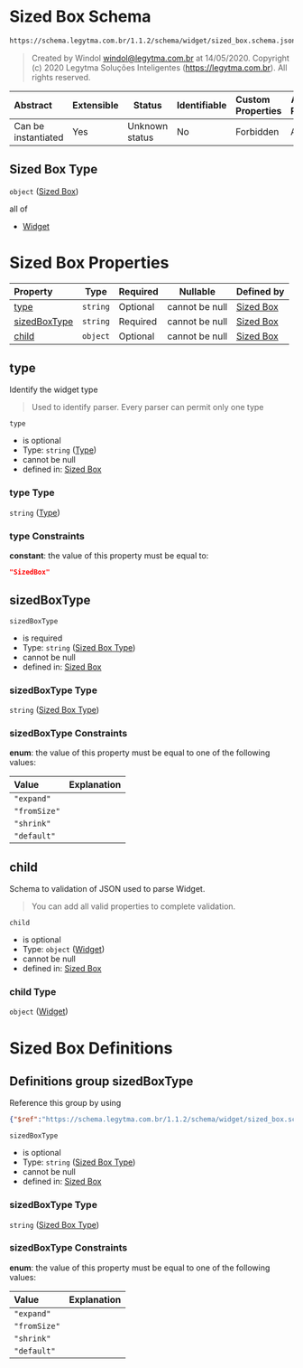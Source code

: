 # Sized Box Schema

```txt
https://schema.legytma.com.br/1.1.2/schema/widget/sized_box.schema.json
```




> Created by Windol [windol@legytma.com.br](mailto:windol@legytma.com.br) at 14/05/2020.
> Copyright (c) 2020 Legytma Soluções Inteligentes (<https://legytma.com.br>). All rights reserved.
>

| Abstract            | Extensible | Status         | Identifiable | Custom Properties | Additional Properties | Access Restrictions | Defined In                                                                             |
| :------------------ | ---------- | -------------- | ------------ | :---------------- | --------------------- | ------------------- | -------------------------------------------------------------------------------------- |
| Can be instantiated | Yes        | Unknown status | No           | Forbidden         | Allowed               | none                | [sized_box.schema.json](../schema/widget/sized_box.schema.json) |

## Sized Box Type

`object` ([Sized Box](sized_box.md))

all of

-   [Widget](input_decoration-properties-widget-5.md)

# Sized Box Properties

| Property                      | Type     | Required | Nullable       | Defined by                                                                                                                                                  |
| :---------------------------- | -------- | -------- | -------------- | :---------------------------------------------------------------------------------------------------------------------------------------------------------- |
| [type](#type)                 | `string` | Optional | cannot be null | [Sized Box](widget-definitions-type.md)                     |
| [sizedBoxType](#sizedBoxType) | `string` | Required | cannot be null | [Sized Box](sized_box-properties-sized-box-type.md) |
| [child](#child)               | `object` | Optional | cannot be null | [Sized Box](input_decoration-properties-widget-5.md)                 |

## type

Identify the widget type


> Used to identify parser. Every parser can permit only one type
>

`type`

-   is optional
-   Type: `string` ([Type](widget-definitions-type.md))
-   cannot be null
-   defined in: [Sized Box](widget-definitions-type.md)

### type Type

`string` ([Type](widget-definitions-type.md))

### type Constraints

**constant**: the value of this property must be equal to:

```json
"SizedBox"
```

## sizedBoxType




`sizedBoxType`

-   is required
-   Type: `string` ([Sized Box Type](sized_box-properties-sized-box-type.md))
-   cannot be null
-   defined in: [Sized Box](sized_box-properties-sized-box-type.md)

### sizedBoxType Type

`string` ([Sized Box Type](sized_box-properties-sized-box-type.md))

### sizedBoxType Constraints

**enum**: the value of this property must be equal to one of the following values:

| Value        | Explanation |
| :----------- | ----------- |
| `"expand"`   |             |
| `"fromSize"` |             |
| `"shrink"`   |             |
| `"default"`  |             |

## child

Schema to validation of JSON used to parse Widget.


> You can add all valid properties to complete validation.
>

`child`

-   is optional
-   Type: `object` ([Widget](input_decoration-properties-widget-5.md))
-   cannot be null
-   defined in: [Sized Box](input_decoration-properties-widget-5.md)

### child Type

`object` ([Widget](input_decoration-properties-widget-5.md))

# Sized Box Definitions

## Definitions group sizedBoxType

Reference this group by using

```json
{"$ref":"https://schema.legytma.com.br/1.1.2/schema/widget/sized_box.schema.json#/definitions/sizedBoxType"}
```




`sizedBoxType`

-   is optional
-   Type: `string` ([Sized Box Type](sized_box-definitions-sized-box-type.md))
-   cannot be null
-   defined in: [Sized Box](sized_box-definitions-sized-box-type.md)

### sizedBoxType Type

`string` ([Sized Box Type](sized_box-definitions-sized-box-type.md))

### sizedBoxType Constraints

**enum**: the value of this property must be equal to one of the following values:

| Value        | Explanation |
| :----------- | ----------- |
| `"expand"`   |             |
| `"fromSize"` |             |
| `"shrink"`   |             |
| `"default"`  |             |
